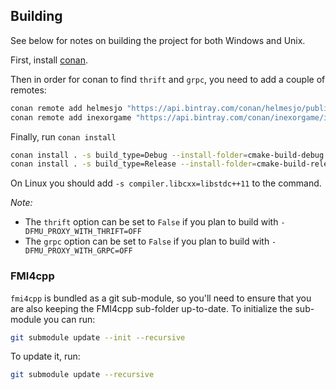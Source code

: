 
## Building

See below for notes on building the project for both Windows and Unix.


First, install [conan](https://conan.io/).

Then in order for conan to find `thrift` and `grpc`, you need to add a couple of remotes:

```bash
conan remote add helmesjo "https://api.bintray.com/conan/helmesjo/public-conan"
conan remote add inexorgame "https://api.bintray.com/conan/inexorgame/inexor-conan"
```

Finally, run `conan install`
```bash
conan install . -s build_type=Debug --install-folder=cmake-build-debug -o thrift=True|False -o grpc=True|False --build=missing
conan install . -s build_type=Release --install-folder=cmake-build-release -o thrift=True|False -o grpc=True|False --build=missing
```

On Linux you should add `-s compiler.libcxx=libstdc++11` to the command.


_Note:_
*  The `thrift` option can be set to `False` if you plan to build with `-DFMU_PROXY_WITH_THRIFT=OFF`
*  The `grpc` option can be set to `False` if you plan to build with `-DFMU_PROXY_WITH_GRPC=OFF`

### FMI4cpp

```fmi4cpp``` is bundled as a git sub-module, so you'll need to ensure that you are also keeping the FMI4cpp sub-folder up-to-date.
To initialize the sub-module you can run:
```bash
git submodule update --init --recursive
```
To update it, run:
```bash
git submodule update --recursive
```
